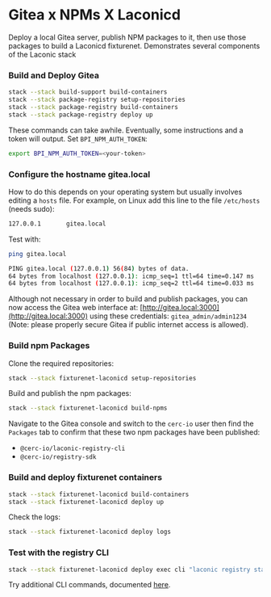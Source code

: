 # Gitea x NPMs X Laconicd

Deploy a local Gitea server, publish NPM packages to it, then use those packages to build a Laconicd fixturenet. Demonstrates several components of the Laconic stack

### Build and Deploy Gitea

```bash
stack --stack build-support build-containers
stack --stack package-registry setup-repositories
stack --stack package-registry build-containers 
stack --stack package-registry deploy up
```

These commands can take awhile. Eventually, some instructions and a token will output. Set `BPI_NPM_AUTH_TOKEN`:

```bash
export BPI_NPM_AUTH_TOKEN=<your-token>
```

### Configure the hostname gitea.local

How to do this depends on your operating system  but usually involves editing a `hosts` file. For example, on Linux add this line to the file `/etc/hosts` (needs sudo):

```bash
127.0.0.1       gitea.local
```

Test with:

```bash
ping gitea.local
```

```bash
PING gitea.local (127.0.0.1) 56(84) bytes of data.
64 bytes from localhost (127.0.0.1): icmp_seq=1 ttl=64 time=0.147 ms
64 bytes from localhost (127.0.0.1): icmp_seq=2 ttl=64 time=0.033 ms
```

Although not necessary in order to build and publish packages, you can now access the Gitea web interface at: [http://gitea.local:3000](http://gitea.local:3000) using these credentials: `gitea_admin/admin1234` (Note: please properly secure Gitea if public internet access is allowed).

### Build npm Packages

Clone the required repositories:

```bash
stack --stack fixturenet-laconicd setup-repositories
```

Build and publish the npm packages:

```bash
stack --stack fixturenet-laconicd build-npms
```

Navigate to the Gitea console and switch to the `cerc-io` user then find the `Packages` tab to confirm that these two npm packages have been published:

- `@cerc-io/laconic-registry-cli`
- `@cerc-io/registry-sdk`

### Build and deploy fixturenet containers

```bash
stack --stack fixturenet-laconicd build-containers
stack --stack fixturenet-laconicd deploy up
```

Check the logs:

```bash
stack --stack fixturenet-laconicd deploy logs
```

### Test with the registry CLI

```bash
stack --stack fixturenet-laconicd deploy exec cli "laconic registry status"
```

Try additional CLI commands, documented [here](https://github.com/cerc-io/laconic-registry-cli#operations).
